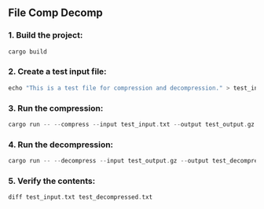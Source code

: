 ## File Comp Decomp

### 1. Build the project:
```rust
cargo build
```
### 2. Create a test input file:
```rust
echo "This is a test file for compression and decompression." > test_input.txt
```
### 3. Run the compression:
```rust
cargo run -- --compress --input test_input.txt --output test_output.gz
```
### 4. Run the decompression:
```rust
cargo run -- --decompress --input test_output.gz --output test_decompressed.txt
```
### 5. Verify the contents:
```rust
diff test_input.txt test_decompressed.txt
```
